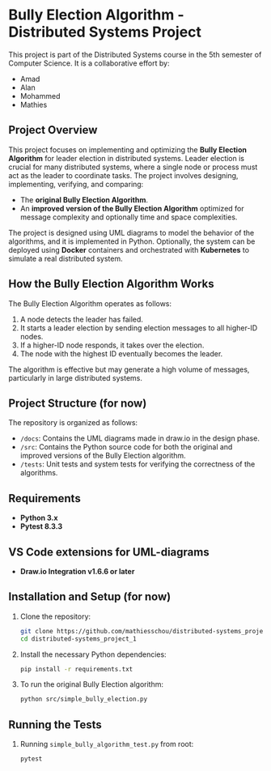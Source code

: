 # Bully Election Algorithm - Distributed Systems Project

This project is part of the Distributed Systems course in the 5th semester of Computer Science. It is a collaborative effort by:
- Amad
- Alan
- Mohammed
- Mathies

## Project Overview
This project focuses on implementing and optimizing the **Bully Election Algorithm** for leader election in distributed systems. Leader election is crucial for many distributed systems, where a single node or process must act as the leader to coordinate tasks. The project involves designing, implementing, verifying, and comparing:

- The **original Bully Election Algorithm**.
- An **improved version of the Bully Election Algorithm** optimized for message complexity and optionally time and space complexities.

The project is designed using UML diagrams to model the behavior of the algorithms, and it is implemented in Python. Optionally, the system can be deployed using **Docker** containers and orchestrated with **Kubernetes** to simulate a real distributed system.

## How the Bully Election Algorithm Works
The Bully Election Algorithm operates as follows:

1. A node detects the leader has failed.
2. It starts a leader election by sending election messages to all higher-ID nodes.
3. If a higher-ID node responds, it takes over the election.
4. The node with the highest ID eventually becomes the leader.
   
The algorithm is effective but may generate a high volume of messages, particularly in large distributed systems.

## Project Structure (for now)
The repository is organized as follows:

- `/docs`: Contains the UML diagrams made in draw.io in the design phase.
- `/src`: Contains the Python source code for both the original and improved versions of the Bully Election algorithm.
- `/tests`: Unit tests and system tests for verifying the correctness of the algorithms.

## Requirements
- **Python 3.x**
- **Pytest 8.3.3**

## VS Code extensions for UML-diagrams
- **Draw.io Integration v1.6.6 or later**

## Installation and Setup (for now)
1. Clone the repository:
    ```bash
    git clone https://github.com/mathiesschou/distributed-systems_project_1.git
    cd distributed-systems_project_1
    ```

2. Install the necessary Python dependencies:
    ```bash
    pip install -r requirements.txt
    ```

3. To run the original Bully Election algorithm:
    ```bash
    python src/simple_bully_election.py
    ```

## Running the Tests
1. Running `simple_bully_algorithm_test.py` from root:
    ```bash
    pytest
    ```

